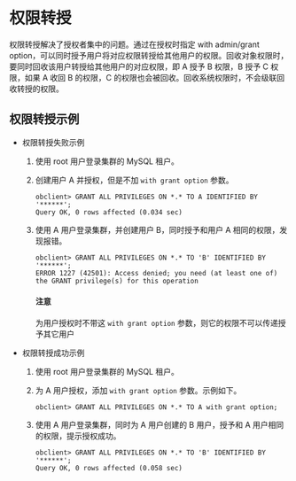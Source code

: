 # 权限转授

权限转授解决了授权者集中的问题。通过在授权时指定 with admin/grant option，可以同时授予用户将对应权限转授给其他用户的权限。回收对象权限时，要同时回收该用户转授给其他用户的对应权限，即 A 授予 B 权限，B 授予 C 权限，如果 A 收回 B 的权限，C 的权限也会被回收。回收系统权限时，不会级联回收转授的权限。

## 权限转授示例

* 权限转授失败示例

   1. 使用 root 用户登录集群的 MySQL 租户。

   2. 创建用户 A 并授权，但是不加 `with grant option` 参数。

      ```shell
      obclient> GRANT ALL PRIVILEGES ON *.* TO A IDENTIFIED BY '******';
      Query OK, 0 rows affected (0.034 sec)
      ```

   3. 使用 A 用户登录集群，并创建用户 B，同时授予和用户 A 相同的权限，发现报错。

      ```shell
      obclient> GRANT ALL PRIVILEGES ON *.* TO 'B' IDENTIFIED BY '******';
      ERROR 1227 (42501): Access denied; you need (at least one of) the GRANT privilege(s) for this operation
      ```

      <main id="notice" type='notice'>
         <h4>注意</h4>
         <p>为用户授权时不带这 <code>with grant option</code> 参数，则它的权限不可以传递授予其它用户</p>
      </main>

* 权限转授成功示例
   1. 使用 root 用户登录集群的 MySQL 租户。

   2. 为 A 用户授权，添加 `with grant option` 参数。示例如下。

      ```shell
      obclient> GRANT ALL PRIVILEGES ON *.* TO A with grant option;
      ```

   3. 使用 A 用户登录集群，同时为 A 用户创建的 B 用户，授予和 A 用户相同的权限，提示授权成功。

      ```shell
      obclient> GRANT ALL PRIVILEGES ON *.* TO 'B' IDENTIFIED BY '******';
      Query OK, 0 rows affected (0.058 sec)
      ```
